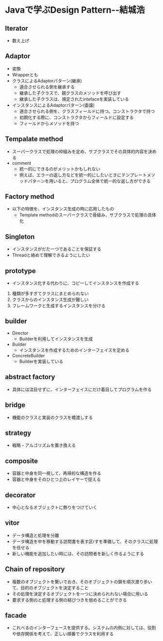 # Javaで学ぶDesign Pattern--結城浩
## Iterator
- 数え上げ
## Adaptor
- 変換
- Wrapperとも
- クラスによるAdaptorパターン(継承)
  - 適合させられる側を継承する
  - 継承した子クラスで、親クラスのメソッドを呼び出す
  - 継承した子クラスは、規定されたintefaceを実装している
- インスタンスによるAdaptorパターン(委譲)
  - 適合させられる側を、クラスフィールドに持つ。コンストラクタで持つ
  - 初期化する際に、コンストラクタからフィールドに設定する
  - フィールドからメソッドを持つ
 
## Tempalate method
- スーパークラスで処理の枠組みを定め、サブクラスでその具体的内容を決める
- comment
  - 統一的にできるのがメリットかもしれない
  - 例えば、エラーの返し方などを統一的にしたいときにテンプレートメソッドパターンを用いると、プログラム全体で統一的な返し方ができる
## Factory method
- 以下の特徴を、インスタンス生成の時に応用したもの
  - Template methodのスーパークラスで骨組み、サブクラスで処理の具体化
##  Singleton
- インスタンスがだた一つであることを保証する
- Threadと絡めて理解できるようにしたい

## prototype
- インスタンス化する代わりに、コピーしてインスタンスを作成する
1. 種類が多すぎてクラスにまとめられない
2. クラスからのインスタンス生成が難しい
3. フレームワークと生成するインスタンスを分ける

## builder
- Director
  - Builderを利用してインスタンスを生成
- Builder
  - インスタンスを作成するためのインターフェイスを定める
- ConcreteBuilder
  - Builderを実装している
## abstract factory
- 具体には注目せずに、インターフェイスにだけ着目してプログラムを作る
## bridge
- 機能のクラスと実装のクラスを橋渡しする

## strategy
- 戦略・アルゴリズムを置き換える

## composite
- 容器と中身を同一視して、再帰的な構造を作る
- 容器と中身をそのひとつ上のレイヤーで捉える

## decorator
- 中心となるオブジェクトに飾りをつけていく

## vitor
- データ構造と処理を分離
- データ構造を中を移動する訪問書を表す区rすを準備して、そのクラスに処理を任せる
- 新しい機能を追加したい時には、その訪問者を新しく作るようにする

## Chain of repository
- 複数のオブジェクトを繋いでおき、そのオブジェクトの鎖を順次渡り歩いて、目的のオブジェクトを決定すること
- その処理を決定するオブジェクトを一つに決められれない場合に用いる
- 要求する側のと処理する側の結びつきを弱めることができる

## facade
- これべるのインターフェースを提供する。システムの内側に対しては、役割や依存関係を考えて、正しい順番でクラスを利用する